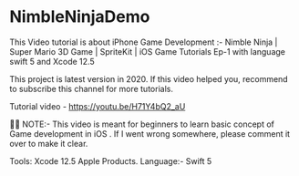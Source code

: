 # NimbleNinjaDemo
This Video tutorial is about iPhone Game Development :- Nimble Ninja | Super Mario 3D Game | SpriteKit | iOS Game Tutorials Ep-1 with language swift 5 and Xcode 12.5
 
This project is latest version in 2020. If this video helped you, recommend to subscribe this channel for more tutorials.

Tutorial video - https://youtu.be/H71Y4bQ2_aU

👨‍💻 NOTE:- This video is meant for beginners to learn basic concept of Game development in iOS . If I went wrong somewhere, please comment it over to make it clear.

Tools: Xcode 12.5
Apple Products. 
Language:- Swift 5
